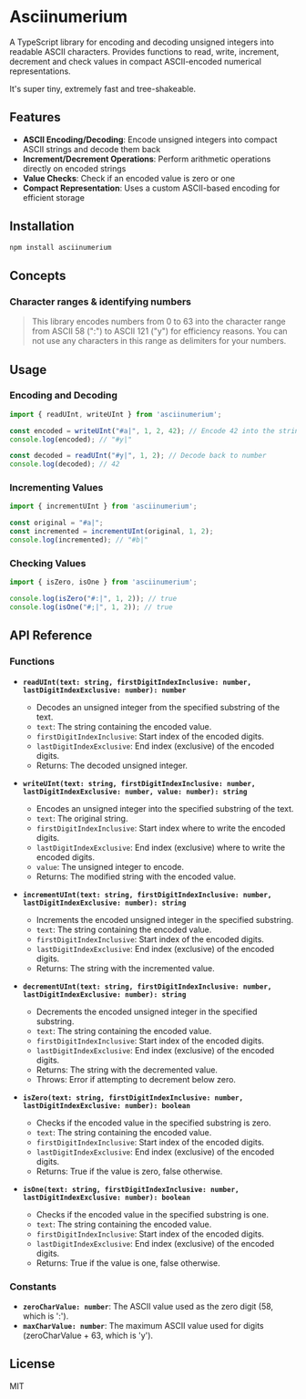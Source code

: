 # Asciinumerium

A TypeScript library for encoding and decoding unsigned integers into readable ASCII characters. 
Provides functions to read, write, increment, decrement and check values in compact ASCII-encoded numerical representations. 

It's super tiny, extremely fast and tree-shakeable.

## Features

- **ASCII Encoding/Decoding**: Encode unsigned integers into compact ASCII strings and decode them back
- **Increment/Decrement Operations**: Perform arithmetic operations directly on encoded strings
- **Value Checks**: Check if an encoded value is zero or one
- **Compact Representation**: Uses a custom ASCII-based encoding for efficient storage

## Installation

```bash
npm install asciinumerium
```

## Concepts

### Character ranges & identifying numbers

> This library encodes numbers from 0 to 63 into the character range from ASCII 58 (":") to ASCII 121 ("y") for efficiency reasons. You can not use any characters in this range as delimiters for your numbers.

## Usage

### Encoding and Decoding

```typescript
import { readUInt, writeUInt } from 'asciinumerium';

const encoded = writeUInt("#a|", 1, 2, 42); // Encode 42 into the string
console.log(encoded); // "#y|"

const decoded = readUInt("#y|", 1, 2); // Decode back to number
console.log(decoded); // 42
```

### Incrementing Values

```typescript
import { incrementUInt } from 'asciinumerium';

const original = "#a|";
const incremented = incrementUInt(original, 1, 2);
console.log(incremented); // "#b|"
```

### Checking Values

```typescript
import { isZero, isOne } from 'asciinumerium';

console.log(isZero("#:|", 1, 2)); // true
console.log(isOne("#;|", 1, 2)); // true
```

## API Reference

### Functions

- **`readUInt(text: string, firstDigitIndexInclusive: number, lastDigitIndexExclusive: number): number`**
  - Decodes an unsigned integer from the specified substring of the text.
  - `text`: The string containing the encoded value.
  - `firstDigitIndexInclusive`: Start index of the encoded digits.
  - `lastDigitIndexExclusive`: End index (exclusive) of the encoded digits.
  - Returns: The decoded unsigned integer.

- **`writeUInt(text: string, firstDigitIndexInclusive: number, lastDigitIndexExclusive: number, value: number): string`**
  - Encodes an unsigned integer into the specified substring of the text.
  - `text`: The original string.
  - `firstDigitIndexInclusive`: Start index where to write the encoded digits.
  - `lastDigitIndexExclusive`: End index (exclusive) where to write the encoded digits.
  - `value`: The unsigned integer to encode.
  - Returns: The modified string with the encoded value.

- **`incrementUInt(text: string, firstDigitIndexInclusive: number, lastDigitIndexExclusive: number): string`**
  - Increments the encoded unsigned integer in the specified substring.
  - `text`: The string containing the encoded value.
  - `firstDigitIndexInclusive`: Start index of the encoded digits.
  - `lastDigitIndexExclusive`: End index (exclusive) of the encoded digits.
  - Returns: The string with the incremented value.

- **`decrementUInt(text: string, firstDigitIndexInclusive: number, lastDigitIndexExclusive: number): string`**
  - Decrements the encoded unsigned integer in the specified substring.
  - `text`: The string containing the encoded value.
  - `firstDigitIndexInclusive`: Start index of the encoded digits.
  - `lastDigitIndexExclusive`: End index (exclusive) of the encoded digits.
  - Returns: The string with the decremented value.
  - Throws: Error if attempting to decrement below zero.

- **`isZero(text: string, firstDigitIndexInclusive: number, lastDigitIndexExclusive: number): boolean`**
  - Checks if the encoded value in the specified substring is zero.
  - `text`: The string containing the encoded value.
  - `firstDigitIndexInclusive`: Start index of the encoded digits.
  - `lastDigitIndexExclusive`: End index (exclusive) of the encoded digits.
  - Returns: True if the value is zero, false otherwise.

- **`isOne(text: string, firstDigitIndexInclusive: number, lastDigitIndexExclusive: number): boolean`**
  - Checks if the encoded value in the specified substring is one.
  - `text`: The string containing the encoded value.
  - `firstDigitIndexInclusive`: Start index of the encoded digits.
  - `lastDigitIndexExclusive`: End index (exclusive) of the encoded digits.
  - Returns: True if the value is one, false otherwise.

### Constants

- **`zeroCharValue: number`**: The ASCII value used as the zero digit (58, which is ':').
- **`maxCharValue: number`**: The maximum ASCII value used for digits (zeroCharValue + 63, which is 'y').

## License

MIT